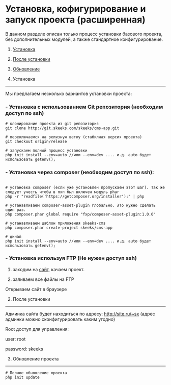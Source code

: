 Установка, кофигурирование и запуск проекта (расширенная)
========================================================
В данном разделе описан только процесс установки базового проекта, без дополнительных модулей, а также стандартное конфигурирование.

 1) [Установка](#1)
 
 2) [После установки](#2)
 
 3) [Обновление](#3)
 
 
1) Установка
----------------------------------------
Мы предлагаем несколько вариантов установки проекта:

### - Установка с использованием Git репозитория (необходим доступ по ssh)

~~~
# клонирование проекта из git репозитория
git clone http://git.skeeks.com/skeeks/cms-app.git

# переключаемся на релизную ветку (стабилная версия проекта)
git checkout origin/release

# запускаем полный процесс установки
php init install --env=auto //или --env=dev .... и.д. auto будет использовать getenv();
~~~

### - Установка через composer (необходим доступ по ssh):

~~~

# установка composer (если уже установлен пропускаем этот шаг). Так же следует учесть чтобы в пхп был включен модуль phar 
php -r "readfile('https://getcomposer.org/installer');" | php

# устанавливаем composer-asset-plugin глобально. Это нужно сделать один раз.
php composer.phar global require "fxp/composer-asset-plugin:1.0.0"

# устанавливаем шаблон приложения skeeks-cms
php composer.phar create-project skeeks/cms-app

# финал
php init install --env=auto //или --env=dev .... и.д. auto будет использовать getenv();
~~~


### - Установка используя FTP (Не нужен доступ ssh)

1) заходим на [сайт](http://git.skeeks.com/skeeks/cms-app.git), качаем проект.

2) заливаем все файлы на FTP

Открываем сайт в браузере


2) После установки
-------

Админка сайта будет находиться по адресу: http://site.ru/~sx (адрес админки можно сконфигурировать каким угодно)

Root доступ для управления:

user: root

password: skeeks



3) Обновление проекта
-------

~~~
# Полное обновление проекта
php init update
~~~

